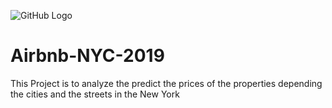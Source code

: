 ![GitHub Logo](/images/logo.png)
# Airbnb-NYC-2019
This Project is to analyze the predict the prices of the properties depending the cities and the streets in the New York
